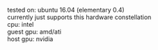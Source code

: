 tested on: ubuntu 16.04 (elementary 0.4)<br>
currently just supports this hardware constellation<br>
cpu: intel<br>
guest gpu: amd/ati<br> 
host gpu: nvidia
